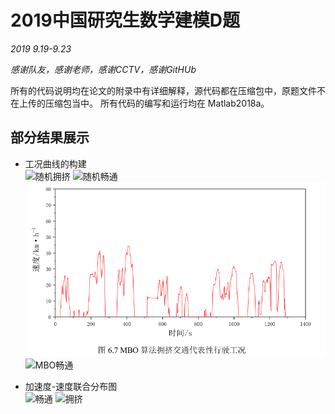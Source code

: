 # 2019中国研究生数学建模D题

*2019  9.19-9.23*

*感谢队友，感谢老师，感谢CCTV，感谢GitHUb*

所有的代码说明均在论文的附录中有详细解释，源代码都在压缩包中，原题文件不在上传的压缩包当中。
所有代码的编写和运行均在 Matlab2018a。

## 部分结果展示
* 工况曲线的构建 <br>
 ![随机拥挤]()
 ![随机畅通]()
 ![MBO拥挤](https://github.com/yoton12138/2019-D/blob/master/img/MBO-%E6%8B%A5%E6%8C%A4.png)
 ![MBO畅通]()
 
* 加速度-速度联合分布图 <br>
![畅通]()
![拥挤]()
